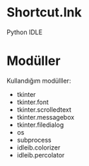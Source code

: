 # Shortcut.lnk
Python IDLE

# Modüller
Kullandığım modülller:

- tkinter
- tkinter.font
- tkinter.scrolledtext
- tkinter.messagebox
- tkinter.filedialog
- os
- subprocess
- idleib.colorizer
- idleib.percolator
